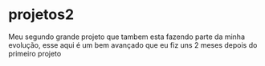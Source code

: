 # projetos2
 Meu segundo grande projeto que tambem esta fazendo parte da minha evolução, esse aqui é um bem avançado que eu fiz uns 2 meses depois do primeiro projeto
